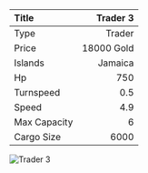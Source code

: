 |Title        | Trader 3
|:-|-:
|Type         | Trader               
|Price        | 18000 Gold    
|Islands      | Jamaica
|Hp           | 750
|Turnspeed    | 0.5
|Speed        | 4.9
|Max Capacity | 6
|Cargo Size   | 6000

<img src="assets/img/trader.png" alt="Trader 3">